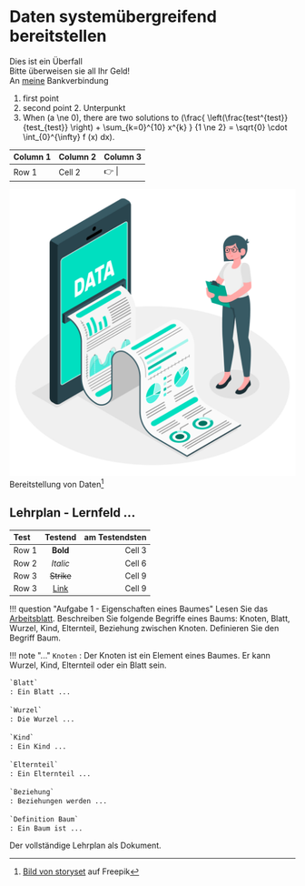 # Daten systemübergreifend bereitstellen

Dies ist ein Überfall <br>
Bitte überweisen sie all Ihr Geld!<br>
An [meine](https://www.youtube.com/watch?v=dQw4w9WgXcQ/ "Optional Title") Bankverbindung

1. first point
2. second point
    2. Unterpunkt
3. When \(a \ne 0\), there are two solutions to \(\frac{ \left(\frac{test^{test}} {test_{test}} \right) + \sum_{k=0}^{10} x^{k} } {1 \ne 2} = \sqrt{0} \cdot \int_{0}^{\infty} f (x) dx\).

<!---
zahlen-kern.de/editor
_ stellt Sachen runter
^ stellt Sachen hoch
{} fasst Sachen zusammen
\frac{} stellt einen Bruch dar
\sum stellt das Summenzeichen dar
\cdot ist der Mal Punkt
\sqrt ist die Wurzel
\int sind Integrale
-->

| Column 1 | Column 2 | Column 3 |
|----------|----------|----------|
| Row 1    | Cell 2   |👉 &#124; |


![](/figures/datenanalyse.jpg)
Bereitstellung von Daten[^1]

## Lehrplan - Lernfeld ...

| Test          | Testend         | am Testendsten|
|:------------- |:---------------:| -------------:|
| Row 1         | **Bold**        | Cell 3        |
| Row 2         | *Italic*        | Cell 6        |
| Row 3         | ~~Strike~~      | Cell 9        |
| Row 3         | [Link](dot.com) | Cell 9        |

<!---
https://squidfunk.github.io/mkdocs-material/reference/annotations/#tab-1
-->

!!! question "Aufgabe 1 - Eigenschaften eines Baumes"
    Lesen Sie das [Arbeitsblatt](/pdf/ab_baum.pdf). Beschreiben Sie folgende Begriffe eines Baums: Knoten, Blatt, Wurzel, Kind, Elternteil, Beziehung zwischen Knoten.
    Definieren Sie den Begriff Baum.

!!! note "..."
    `Knoten`
    : Der Knoten ist ein Element eines Baumes. Er kann Wurzel, Kind, Elternteil oder ein Blatt sein.
    
    `Blatt`
    : Ein Blatt ...

    `Wurzel`
    : Die Wurzel ...

    `Kind`
    : Ein Kind ...

    `Elternteil`
    : Ein Elternteil ...

    `Beziehung`
    : Beziehungen werden ...

    `Definition Baum`
    : Ein Baum ist ...
	

Der vollständige Lehrplan als Dokument.

[^1]: <a href="https://de.freepik.com/vektoren-kostenlos/datenbericht-illustration-konzept_6195527.htm#query=datenanalyse&position=3&from_view=keyword&track=sph">Bild von storyset</a> auf Freepik

